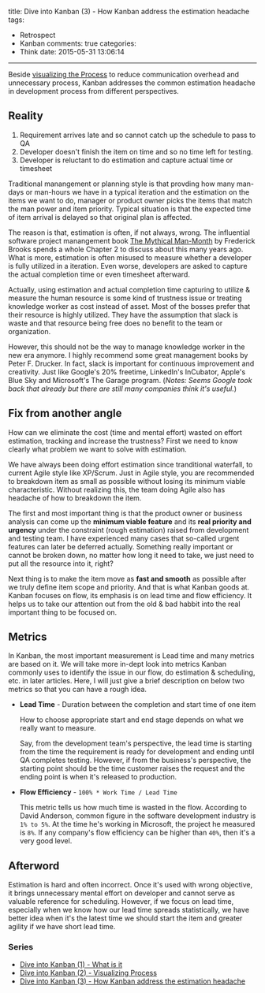 title: Dive into Kanban (3) - How Kanban address the estimation headache
tags:
  - Retrospect
  - Kanban
comments: true
categories:
  - Think
date: 2015-05-31 13:06:14
---

[The Mythical Man-Month]: http://www.amazon.com/Mythical-Man-Month-Software-Engineering-Anniversary/dp/0201835959
[visualizing the Process]: http://www.thinkingincrowd.me/2015/05/29/Dive-into-Kanban-2-Visualizing-Process/

Beside [visualizing the Process][] to reduce communication overhead and unnecessary process, Kanban addresses the common estimation headache in development process from different perspectives.  

## Reality

1. Requirement arrives late and so cannot catch up the schedule to pass to QA  
2. Developer doesn't finish the item on time and so no time left for testing.  
3. Developer is reluctant to do estimation and capture actual time or timesheet  

Traditional manangement or planning style is that provding how many man-days or man-hours we have in a typical iteration and the estimation on the items we want to do, manager or product owner picks the items that match the man power and item priority.  Typical situation is that the expected time of item arrival is delayed so that original plan is affected.  

The reason is that, estimation is often, if not always, wrong. The influential software project manangement book [The Mythical Man-Month][] by Frederick Brooks spends a whole Chapter 2 to discuss about this many years ago.  What is more, estimation is often misused to measure whether a developer is fully utilized in a iteration.  Even worse, developers are asked to capture the actual completion time or even timesheet afterward.  

Actually, using estimation and actual completion time capturing to utilize & measure the human resource is some kind of trustness issue or treating knowledge worker as cost instead of asset.  Most of the bosses prefer that their resource is highly utilized.  They have the assumption that slack is waste and that resource being free does no benefit to the team or organization.  

However, this should not be the way to manage knowledge worker in the new era anymore.  I highly recommend some great management books by Peter F. Drucker.  In fact, slack is important for continuous improvement and creativity.  Just like Google's 20% freetime, LinkedIn's InCubator, Apple's Blue Sky and Microsoft's The Garage program.  (_Notes: Seems Google took back that already but there are still many companies think it's useful._)  

## Fix from another angle

How can we eliminate the cost (time and mental effort) wasted on effort estimation, tracking and increase the trustness?  First we need to know clearly what problem we want to solve with estimation.  

We have always been doing effort estimation since tranditional waterfall, to current Agile style like XP/Scrum.  Just in Agile style, you are recommended to breakdown item as small as possible without losing its minimum viable characteristic.  Without realizing this, the team doing Agile also has headache of how to breakdown the item.  

The first and most important thing is that the product owner or business analysis can come up the **minimum viable feature** and its **real priority and urgency** under the constraint (rough estimation) raised from development and testing team.  I have experienced many cases that so-called urgent features can later be deferred actually.  Something really important or cannot be broken down, no matter how long it need to take, we just need to put all the resource into it, right?  

Next thing is to make the item move as **fast and smooth** as possible after we truly define item scope and priority.  And that is what Kanban goods at.  Kanban focuses on flow, its emphasis is on lead time and flow efficiency.  It helps us to take our attention out from the old & bad habbit into the real important thing to be focused on.  

## Metrics

In Kanban, the most important measurement is Lead time and many metrics are based on it.  We will take more in-dept look into metrics Kanban commonly uses to identify the issue in our flow, do estimation & scheduling, etc. in later articles.  Here, I will just give a brief description on below two metrics so that you can have a rough idea.  

* **Lead Time** - Duration between the completion and start time of one item  

  How to choose appropriate start and end stage depends on what we really want to measure.  

  Say, from the development team's perspective, the lead time is starting from the time the requirement is ready for development and ending until QA completes testing.  However, if from the business's perspective, the starting point should be the time customer raises the request and the ending point is when it's released to production.  

* **Flow Efficiency** - `100% * Work Time / Lead Time`  

  This metric tells us how much time is wasted in the flow.  According to David Anderson, common figure in the software development industry is `1% to 5%`.  At the time he's working in Microsoft, the project he measured is `8%`.  If any company's flow efficiency can be higher than `40%`, then it's a very good level.  

## Afterword  

Estimation is hard and often incorrect.  Once it's used with wrong objective, it brings unnecessary mental effort on developer and cannot serve as valuable reference for scheduling.  However, if we focus on lead time, especially when we know how our lead time spreads statistically, we have better idea when it's the latest time we should start the item and greater agility if we have short lead time.  

### Series
[Dive into Kanban (1) - What is it]: http://www.thinkingincrowd.me/2015/05/20/Dive-into-Kanban-1-What-is-it/
[Dive into Kanban (2) - Visualizing Process]: http://www.thinkingincrowd.me/2015/05/29/Dive-into-Kanban-2-Visualizing-Process/
[Dive into Kanban (3) - How Kanban address the estimation headache]: http://www.thinkingincrowd.me/2015/05/31/Dive-into-Kanban-3-How-Kanban-address-the-estimation-headache/

* [Dive into Kanban (1) - What is it][]  
* [Dive into Kanban (2) - Visualizing Process][]  
* [Dive into Kanban (3) - How Kanban address the estimation headache][]  
